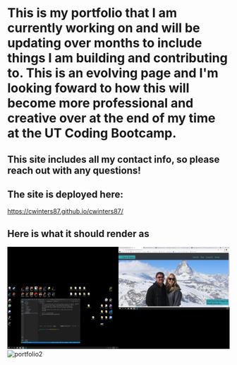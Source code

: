 # This is my portfolio that I am currently working on and will be updating over months to include things I am building and contributing to. This is an evolving page and I'm looking foward to how this will become more professional and creative over at the end of my time at the UT Coding Bootcamp.


## This site includes all my contact info, so please reach out with any questions!

## The site is deployed here:
https://cwinters87.github.io/cwinters87/


##  Here is what it should render as

![portfolio](./assests/images/portpage1.png)
![portfolio2](./assests/images/portpate2.png)